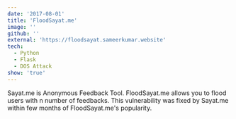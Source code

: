 ```yaml
---
date: '2017-08-01'
title: 'FloodSayat.me'
image: ''
github: ''
external: 'https://floodsayat.sameerkumar.website'
tech:
  - Python
  - Flask
  - DOS Attack
show: 'true'
---
```


Sayat.me is Anonymous Feedback Tool. FloodSayat.me allows you to flood users with n number of feedbacks. This vulnerability was fixed by Sayat.me within few months of FloodSayat.me's popularity.
